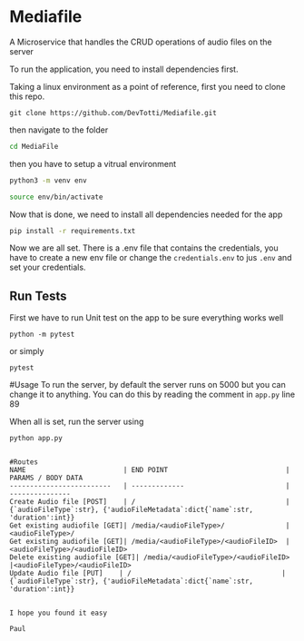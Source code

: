 # Mediafile
A Microservice that handles the CRUD operations of audio files on the server


To run the application, you need to install dependencies first.

Taking a linux environment as a point of reference, first you need to clone this repo.

```
git clone https://github.com/DevTotti/Mediafile.git
```

then navigate to the folder

```bash
cd MediaFile
```

then you have to setup a vitrual environment

```bash
python3 -m venv env

source env/bin/activate
```

Now that is done, we need to install all dependencies needed for the app

```bash
pip install -r requirements.txt
```


Now we are all set. There is a .env file that contains the credentials, you have to create a new env file or change the ```credentials.env``` to jus ```.env``` and set your credentials.

## Run Tests
First we have to run Unit test on the app to be sure everything works well 

```
python -m pytest
```
or simply

```
pytest
```

#Usage
To run the server, by default the server runs on 5000 but you can change it to anything. You can do this by reading the comment in ```app.py``` line 89

When all is set, run the server using

```
python app.py


#Routes
NAME     			        | END POINT                             |  PARAMS / BODY DATA
-------------------------   | -------------                         | ---------------
Create Audio file [POST]    | /                                     |{`audioFileType`:str}, {'audioFileMetadata`:dict{`name`:str, 'duration':int}}
Get existing audiofile [GET]| /media/<audioFileType>/               |<audioFileType>/
Get existing audiofile [GET]| /media/<audioFileType>/<audioFileID>  |<audioFileType>/<audioFileID>
Delete existing audiofile [GET]| /media/<audioFileType>/<audioFileID>  |<audioFileType>/<audioFileID>
Update Audio file [PUT]    | /                                     |{`audioFileType`:str}, {'audioFileMetadata`:dict{`name`:str, 'duration':int}}


I hope you found it easy

Paul